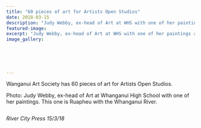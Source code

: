 ```yaml
---
title: "60 pieces of art for Artists Open Studios"
date: 2018-03-15
description: "Judy Webby, ex-head of Art at WHS with one of her paintings at Cooks Gallery..."
featured-image: 
excerpt: "Judy Webby, ex-head of Art at WHS with one of her paintings at Cooks Gallery."
image_gallery:
    
    
    
    
    
---
```


<p>Wanganui Art Society has 60 pieces of art for Artists Open Studios.</p>
<p>Photo: Judy Webby, ex-head of Art at Whanganui High School with one of her paintings. This one is Ruapheu with the Whanganui River.</p>
<p><img src=http://c1940652.r52.cf0.rackcdn.com/5b2b1b41ff2a7c6bfc002474/judy-webby-RCP-15-marchwriting.gif alt="" /></p>
<p><em>River City Press 15/3/18</em></p>

